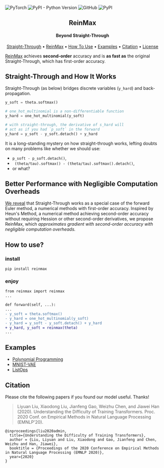![PyTorch](https://img.shields.io/badge/PyTorch-%23EE4C2C.svg?style=flat&logo=PyTorch&logoColor=white)
![PyPI - Python Version](https://img.shields.io/pypi/pyversions/reinmax) 
![GitHub](https://img.shields.io/github/license/microsoft/reinmax) 
![PyPI](https://img.shields.io/pypi/v/reinmax) 

<h2 align="center">ReinMax</h2>
<h4 align="center"> Beyond Straight-Through</h4>

<p align="center">
  <a href="#straight-through-and-how-it-works">Straight-Through</a> •
  <a href="#better-performance-with-negligible-computation-overheads">ReinMax</a> •
  <a href="#how-to-use">How To Use</a> •
  <a href="#examples">Examples</a> •
  <a href="#citation">Citation</a> •
  <a href="https://github.com/microsoft/reinmax/tree/main/LICENSE">License</a>
</p>

[ReinMax]() achieves **second-order** accuracy and is **as fast as** the original Straight-Through, which has first-order accuracy.

<!-- <h4 align="center"><i>Straight-Through and How It Works</i></h4> -->
## Straight-Through and How It Works

Straight-Through (as below) bridges discrete variables (`y_hard`) and back-propagation. 
```python
y_soft = theta.softmax()

# one_hot_multinomial is a non-differentiable function
y_hard = one_hot_multinomial(y_soft) 

# with straight-through, the derivative of s_hard will
# act as if you had `p_soft` in the forward
y_hard = y_soft - y_soft.detach() + y_hard 
```
It is a long-standing mystery on how straight-through works, lefting doubts on many problems like whether we should use:
- `p_soft - p_soft.detach()`,
- ` (theta/tau).softmax() - (theta/tau).softmax().detach()`,
- or what?


<!-- 
<h4 align="center"><i>Better Performance with Negligible Computation Overheads</i></h4> -->
## Better Performance with Negligible Computation Overheads

[We reveal]() that Straight-Through works as a special case of the forward Euler method, a numerical methods with first-order accuracy. 
Inspired by Heun's Method, a numerical method achieving second-order accuracy without requiring Hession or other second-order derivatives, we propose ReinMax, which *approximates gradient with second-order accuracy with negligible computation overheads.*

## How to use?

### install 
```
pip install reinmax
```

### enjoy

```diff
from reinmax import reinmax
...

def forward(self, ...):
...
- y_soft = theta.softmax()
- y_hard = one_hot_multinomial(y_soft) 
- y_hard = y_soft - y_soft.detach() + y_hard 
+ y_hard, y_soft = reinmax(theta)
...
```

## Examples

- [Polynomial Programming]()
- [MNIST-VAE]()
- [ListOps]()

## Citation
Please cite the following papers if you found our model useful. Thanks!

>Liyuan Liu, Xiaodong Liu, Jianfeng Gao, Weizhu Chen, and Jiawei Han (2020). Understanding the Difficulty of Training Transformers. Proc. 2020 Conf. on Empirical Methods in Natural Language Processing (EMNLP'20).
```
@inproceedings{liu2020admin,
  title={Understanding the Difficulty of Training Transformers},
  author = {Liu, Liyuan and Liu, Xiaodong and Gao, Jianfeng and Chen, Weizhu and Han, Jiawei},
  booktitle = {Proceedings of the 2020 Conference on Empirical Methods in Natural Language Processing (EMNLP 2020)},
  year={2020}
}
```